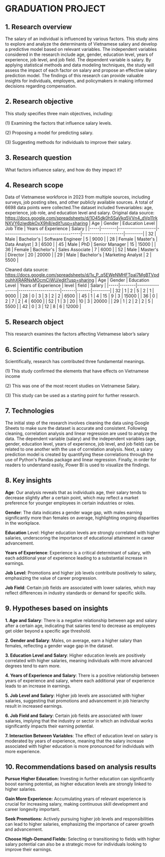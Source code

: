 # GRADUATION PROJECT
## 1.	Research overview
The salary of an individual is influenced by various factors. This study aims to explore and analyze the determinants of Vietnamese salary and develop a predictive model based on relevant variables. The independent variables considered in the research include age, gender, education level, years of experience, job level, and job field. The dependent variable is salary. By applying statistical methods and data modeling techniques, the study will assess the impact of each factor on salary and propose an effective salary prediction model. The findings of this research can provide valuable insights for individuals, employers, and policymakers in making informed decisions regarding compensation.

## 2.	Research objective
This study specifies three main objectives, including:

(1) Examining the factors that influence salary levels.

(2) Proposing a model for predicting salary.

(3) Suggesting methods for individuals to improve their salary.

## 3.	Research question
What factors influence salary, and how do they impact it?

## 4.	Research scope
Data of Vietnamese workforce in 2023 from multiple sources, including surveys, job posting sites, and other publicly available sources. A total of 6698 data points were collected.The dataset included fivevariables: age, experience, job role, and education level and salary.
Original data source: https://docs.google.com/spreadsheets/d/1O45dk0h5SaVkq5VVn4_dVp11rkNXVY6ziwdbkOxX9h8/edit?usp=sharing
| Age | Gender | Education Level   | Job Title                             | Years of Experience | Salary  |
|-----|--------|-------------------|---------------------------------------|---------------------|---------|
| 32  | Male   | Bachelor's        | Software Engineer                     | 5                   | 9000    |
| 28  | Female | Master's          | Data Analyst                          | 3                   | 6500    |
| 45  | Male   | PhD               | Senior Manager                        | 15                  | 15000   |
| 36  | Female | Bachelor's        | Sales Associate                       | 7                   | 6000    |
| 52  | Male   | Master's          | Director                              | 20                  | 20000   |
| 29  | Male   | Bachelor's        | Marketing Analyst                     | 2                   | 5500    |

Cleaned data source: https://docs.google.com/spreadsheets/d/1v_P_q5EWeNMHFTpal7MgBTVpdouhhXRARNxMOcmCiWU/edit?usp=sharing
| Age | Gender | Education Level | Years of Experience | level | field | Salary  |
|-----|--------|-----------------|---------------------|-------|-------|---------|
| 32  | 1      | 2               | 5                   | 2     | 1     | 9000    |
| 28  | 0      | 3               | 3                   | 2     | 2     | 6500    |
| 45  | 1      | 4               | 15                  | 9     | 3     | 15000   |
| 36  | 0      | 2               | 7                   | 2     | 4     | 6000    |
| 52  | 1      | 3               | 20                  | 10    | 3     | 20000   |
| 29  | 1      | 2               | 2                   | 2     | 5     | 5500    |
| 42  | 0      | 3               | 12                  | 8     | 6     | 12000   |

## 5.	Research object
This research examines the factors affecting Vietnamese labor’s salary

## 6.	Scientific contribution
Scientifically, research has contributed three fundamental meanings.

(1) This study confirmed the elements that have effects on Vietnamese income

(2) This was one of the most recent studies on Vietnamese Salary.

(3) This study can be used as a starting point for further research.

## 7.	Technologies
The initial step of the research involves cleaning the data using Google Sheets to make sure the dataset is accurate and consistent. Following cleaning, correlation analysis and linear regression are used to analyze the data. The dependent variable (salary) and the independent variables (age, gender, education level, years of experience, job level, and job field) can be related to one another with the use of correlation analysis. Next, a salary prediction model is created by quantifying these correlations through the use of Python's Pandas package and linear regression. Finally, in order for readers to understand easily, Power BI is used to visualize the findings.

## 8.	Key insights
**Age**: Our analysis reveals that as individuals age, their salary tends to decrease slightly after a certain point, which may reflect a market preference for younger employees in certain industries or roles.

**Gender**: The data indicates a gender wage gap, with males earning significantly more than females on average, highlighting ongoing disparities in the workplace.

**Education** Level: Higher education levels are strongly correlated with higher salaries, underscoring the importance of educational attainment in career advancement.

**Years of Experience**: Experience is a critical determinant of salary, with each additional year of experience leading to a substantial increase in earnings.

**Job Level**: Promotions and higher job levels contribute positively to salary, emphasizing the value of career progression.

**Job Field**: Certain job fields are associated with lower salaries, which may reflect differences in industry standards or demand for specific skills.

## 9.	Hypotheses based on insights
**1. Age and Salary**: There is a negative relationship between age and salary after a certain age, indicating that salaries tend to decrease as employees get older beyond a specific age threshold.

**2. Gender and Salary**: Males, on average, earn a higher salary than females, reflecting a gender wage gap in the dataset.

**3. Education Level and Salary**: Higher education levels are positively correlated with higher salaries, meaning individuals with more advanced degrees tend to earn more.

**4. Years of Experience and Salary**: There is a positive relationship between years of experience and salary, where each additional year of experience leads to an increase in earnings.

**5. Job Level and Salary**: Higher job levels are associated with higher salaries, suggesting that promotions and advancement in job hierarchy result in increased earnings.

**6. Job Field and Salary**: Certain job fields are associated with lower salaries, implying that the industry or sector in which an individual works significantly impacts their earning potential.

**7. Interaction Between Variables**: The effect of education level on salary is moderated by years of experience, meaning that the salary increase associated with higher education is more pronounced for individuals with more experience.

## 10.	Recommendations based on analysis results
**Pursue Higher Education:** Investing in further education can significantly boost earning potential, as higher education levels are strongly linked to higher salaries.

**Gain More Experience:** Accumulating years of relevant experience is crucial for increasing salary, making continuous skill development and career longevity important.

**Seek Promotions:** Actively pursuing higher job levels and responsibilities can lead to higher salaries, emphasizing the importance of career growth and advancement.

**Choose High-Demand Fields:** Selecting or transitioning to fields with higher salary potential can also be a strategic move for individuals looking to improve their earnings.

